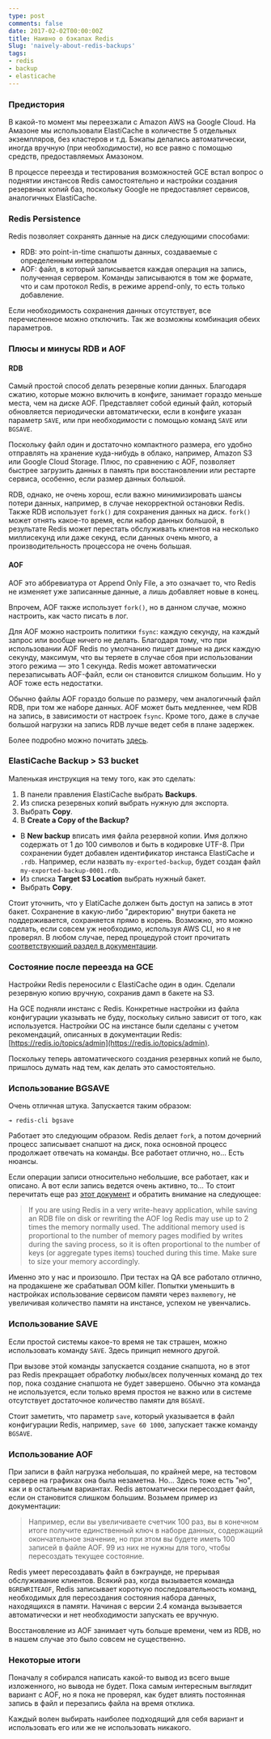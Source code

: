```yaml
---
type: post
comments: false
date: 2017-02-02T00:00:00Z
title: Наивно о бэкапах Redis
Slug: 'naively-about-redis-backups'
tags:
- redis
- backup
- elasticache
---
```


### Предистория

В какой-то момент мы переезжали с Amazon AWS на Google Cloud. На Амазоне мы использовали ElastiCache в количестве 5 отдельных экземпляров, без кластеров и т.д. Бэкапы делались автоматически, иногда вручную (при необходимости), но все равно с помощью средств, предоставляемых Амазоном.

В процессе переезда и тестирования возможностей GCE встал вопрос о поднятии инстансов Redis самостоятельно и настройки создания резервных копий баз, поскольку Google не предоставляет сервисов, аналогичных ElastiCache.

### Redis Persistence
Redis позволяет сохранять данные на диск следующими способами:

- RDB: это point-in-time снапшоты данных, создаваемые с определенным интервалом
- AOF: файл, в который записывается каждая операция на запись, полученная сервером. Команды записываются в том же формате, что и сам протокол Redis, в режиме append-only, то есть только добавление.

Если необходимость сохранения данных отсутствует, все перечисленное можно отключить.
Так же возможны комбинация обеих параметров.

### Плюсы и минусы RDB и AOF

#### RDB

Самый простой способ делать резервные копии данных. Благодаря сжатию, которые можно включить в конфиге, занимает гораздо меньше места, чем на диске AOF. Представляет собой единый файл, который обновляется периодически автоматически, если в конфиге указан параметр `SAVE`, или при необходимости с помощью команд `SAVE` или `BGSAVE`.

Поскольку файл один и достаточно компактного размера, его удобно отправлять на хранение куда-нибудь в облако, например, Amazon S3 или Google Cloud Storage.
Плюс, по сравнению с AOF, позволяет быстрее загрузить данных в память при восстановлении или рестарте сервиса, особенно, если размер данных большой.

RDB, однако, не очень хорош, если важно минимизировать шансы потери данных, например, в случае некорректной остановки Redis. Также RDB использует `fork()` для сохранения данных на диск. `fork()` может отнять какое-то время, если набор данных большой, в результате Redis может перестать обслуживать клиентов на несколько миллисекунд или даже секунд, если данных очень много, а производительность процессора не очень большая.

#### AOF

AOF это аббревиатура от Append Only File, а это означает то, что Redis не изменяет уже записанные данные, а лишь добавляет новые в конец.

Впрочем, AOF также использует `fork()`, но в данном случае, можно настроить, как часто писать в лог.

Для AOF можно настроить политики `fsync`: каждую секунду, на каждый запрос или вообще ничего не делать. Благодаря тому, что при использовании AOF Redis по умолчанию пишет данные на диск каждую секунду, максимум, что вы теряете в случае сбоя при использовании этого режима — это 1 секунда.
Redis может автоматически перезаписывать AOF-файл, если он становится слишком большим. Но у AOF тоже есть недостатки.

Обычно файлы AOF гораздо больше по размеру, чем аналогичный файл RDB, при том же наборе данных. AOF может быть медленнее, чем RDB на запись, в зависимости от настроек `fsync`. Кроме того, даже в случае большой нагрузки на запись RDB лучше ведет себя в плане задержек.

Более подробно можно почитать [здесь](https://redis.io/topics/persistence).

### ElastiCache Backup > S3 bucket

Маленькая инструкция на тему того, как это сделать:

1. В панели правления ElastiCache выбрать **Backups**.
2. Из списка резервных копий выбрать нужную для экспорта.
3. Выбрать **Copy**.
4. В **Create a Copy of the Backup?**

- В **New backup** вписать имя файла резервной копии. Имя должно содержать от 1 до 100 символов и быть в кодировке UTF-8. При сохранении будет добавлен идентификатор инстанса ElastiCache и `.rdb`. Например, если назвать `my-exported-backup`, будет создан файл `my-exported-backup-0001.rdb`.
- Из списка **Target S3 Location** выбрать нужный бакет.
- Выбрать **Copy**.

Стоит уточнить, что у ElatiCache должен быть доступ на запись в этот бакет. Сохранение в какую-либо "директорию" внутри бакета не поддерживается, сохраняется прямо в корень. Возможно, это можно сделать, если совсем уж необходимо, используя AWS CLI, но я не проверял. В любом случае, перед процедурой стоит прочитать [соответствующий раздел в документации](http://docs.aws.amazon.com/AmazonElastiCache/latest/UserGuide/Snapshots.Exporting.html).

### Состояние после переезда на GCE

Настройки Redis переносили с ElastiCache один в один. Сделали резервную копию вручную, сохранив дамп в бакете на S3.

На GCE подняли инстанс с Redis. Конкретные настройки из файла конфигурации указывать не буду,
поскольку сильно зависит от того, как используется.
Настройки ОС на инстансе были сделаны с учетом рекомендаций, описанных в документации Redis: [https://redis.io/topics/admin](https://redis.io/topics/admin).

Поскольку теперь автоматического создания резервных копий не было, пришлось думать над тем, как делать это самостоятельно.

### Использование BGSAVE

Очень отличная штука. Запускается таким образом:

	➔︎ redis-cli bgsave

Работает это следующим образом. Redis делает `fork`, а потом дочерний процесс записывает снапшот на диск, пока основной процесс продолжает отвечать на команды. Все работает отлично, но… Есть нюансы.

Если операции записи относительно небольшие, все работает, как и описано. А вот если запись ведется очень активно, то… То стоит перечитать еще раз [этот документ](https://redis.io/topics/admin) и обратить внимание на следующее:

> If you are using Redis in a very write-heavy application, while saving an RDB file on disk or rewriting the AOF log Redis may use up to 2 times the memory normally used. The additional memory used is proportional to the number of memory pages modified by writes during the saving process, so it is often proportional to the number of keys (or aggregate types items) touched during this time. Make sure to size your memory accordingly.

Именно это у нас и произошло. При тестах на QA все работало отлично, на продакшене же срабатывал OOM killer. Попытки уменьшить в настройках использование сервисом памяти через `maxmemory`, не увеличивая количество памяти на инстансе, успехом не увенчались.

### Использование SAVE

Если простой системы какое-то время не так страшен, можно использовать команду `SAVE`. Здесь принцип немного другой.

При вызове этой команды запускается создание снапшота, но в этот раз Redis прекращает обработку любых/всех полученных команд до тех пор, пока создание снапшота не будет завершено. Обычно эта команда не используется, если только время простоя не важно или в системе отсутствует достаточное количество памяти для `BGSAVE`.

Стоит заметить, что параметр `save`, который указывается в файл конфигурации Redis, например, `save 60 1000`, запускает также команду `BGSAVE`.

### Использование AOF

При записи в файл нагрузка небольшая, по крайней мере, на тестовом сервере на графиках она была незаметна. Но… Здесь тоже есть "но", как и в остальным вариантах. Redis автоматически пересоздает файл, если он становится слишком большим. Возьмем пример из документации:

> Например, если вы увеличиваете счетчик 100 раз, вы в конечном итоге получите единственный ключ в наборе данных, содержащий окончательное значение, но при этом вы будете иметь 100 записей в файле AOF. 99 из них не нужны для того, чтобы пересоздать текущее состояние.

Redis умеет пересоздавать файл в бэкграунде, не прерывая обслуживание клиентов. Всякий раз, когда вызывается команда `BGREWRITEAOF`, Redis записывает короткую последовательность команд, необходимых для пересоздания состояния набора данных, находящихся в памяти. Начиная с версии 2.4 команда вызывается автоматически и нет необходимости запускать ее вручную.

Восстановление из AOF занимает чуть больше времени, чем из RDB, но в нашем случае это было совсем не существенно.

### Некоторые итоги

Поначалу я собирался написать какой-то вывод из всего выше изложенного, но вывода не будет.
Пока самым интересным выглядит вариант с AOF, но я пока не проверял, как будет влиять постоянная запись в файл и перезапись файла на время отклика.

Каждый волен выбирать наиболее подходящий для себя вариант и использовать его или же не использовать никакого.
